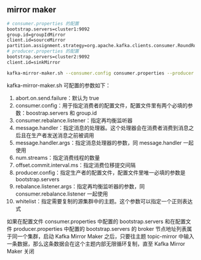 ## mirror maker
```sh
# consumer.properties 的配置
bootstrap.servers=cluster1:9092
group.id=groupIdMirror
client.id=sourceMirror
partition.assignment.strategy=org.apache.kafka.clients.consumer.RoundRobinAssignor
# producer.properties 的配置 
bootstrap.servers=cluster2:9092
client.id=sinkMirror
```

```sh
kafka-mirror-maker.sh --consumer.config consumer.properties --producer.config producer.properties --whitelist 'topic-mirror'
```

kafka-mirror-maker.sh 可配置的参数如下：
1. abort.on.send.failure：默认为 true
2. consumer.config：用于指定消费者的配置文件，配置文件里有两个必填的参数：boostrap.servers 和 group.id
3. consumer.rebalance.listener：指定再均衡监听器
4. message.handler：指定消息的处理器。这个处理器会在消费者消费到消息之后且在生产者发送消息之前被调用
5. message.handler.args：指定消息处理器的参数，同 message.handler 一起使用
6. num.streams：指定消费线程的数量
7. offset.commit.interval.ms：指定消费位移提交间隔
8. producer.config：指定生产者的配置文件，配置文件里唯一必填的参数是 bootstrap.servers
9. rebalance.listener.args：指定再均衡监听器的参数，同 consumer.rebalance.listener 一起使用
10. whitelist：指定需要复制的源集群中的主题。这个参数可以指定一个正则表达式


如果在配置文件 consumer.properties 中配置的 bootstrap.servers 和在配置文件 producer.properties 中配置的 bootstrap.servers 的 broker 节点地址列表属于同一个集群，启动 Kafka Mirror Maker 之后，只要往主题 topic-mirror 中输入一条数据，那么这条数据会在这个主题内部无限循环复制，直至 Kafka Mirror Maker 关闭